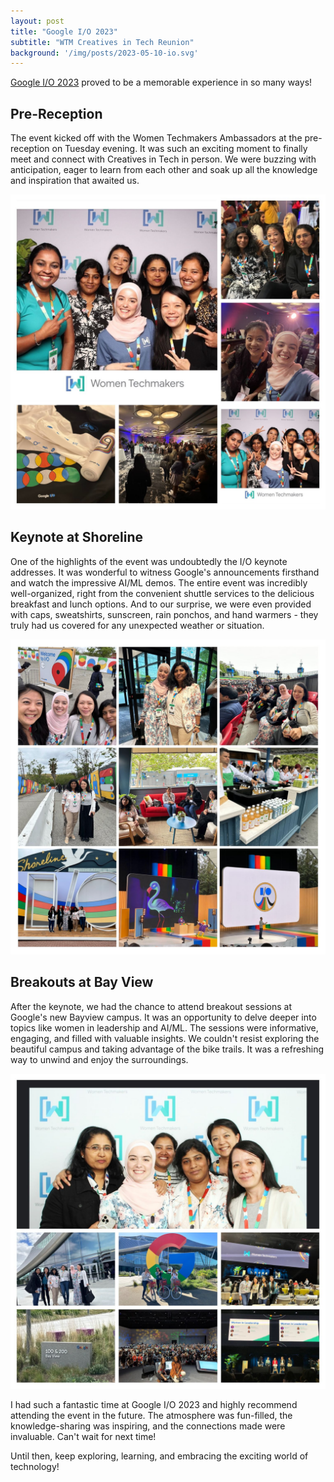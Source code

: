 ```yaml
---
layout: post
title: "Google I/O 2023"
subtitle: "WTM Creatives in Tech Reunion"
background: '/img/posts/2023-05-10-io.svg'
---
```


[Google I/O 2023](https://io.google/2023/) proved to be a memorable experience in so many ways!

## Pre-Reception

The event kicked off with the Women Techmakers Ambassadors at the pre-reception on Tuesday evening. It was such an exciting moment to finally meet and connect with Creatives in Tech in person. We were buzzing with anticipation, eager to learn from each other and soak up all the knowledge and inspiration that awaited us.

![evening reception](/img/posts/2023-05-10-io-reception.jpg)

## Keynote at Shoreline

One of the highlights of the event was undoubtedly the I/O keynote addresses. It was wonderful to witness Google's announcements firsthand and watch the impressive AI/ML demos. The entire event was incredibly well-organized, right from the convenient shuttle services to the delicious breakfast and lunch options. And to our surprise, we were even provided with caps, sweatshirts, sunscreen, rain ponchos, and hand warmers - they truly had us covered for any unexpected weather or situation.

![morning keynotes](/img/posts/2023-05-10-io-keynote.jpg)

## Breakouts at Bay View

After the keynote, we had the chance to attend breakout sessions at Google's new Bayview campus. It was an opportunity to delve deeper into topics like women in leadership and AI/ML. The sessions were informative, engaging, and filled with valuable insights. We couldn't resist exploring the beautiful campus and taking advantage of the bike trails. It was a refreshing way to unwind and enjoy the surroundings.

![afternoon breakouts](/img/posts/2023-05-10-io-bayview.jpg)

I had such a fantastic time at Google I/O 2023 and highly recommend attending the event in the future. The atmosphere was fun-filled, the knowledge-sharing was inspiring, and the connections made were invaluable. Can't wait for next time!

Until then, keep exploring, learning, and embracing the exciting world of technology!
